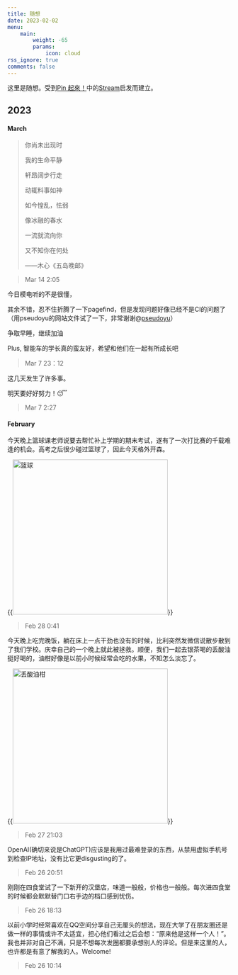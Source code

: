 ```yaml
---
title: 随想
date: 2023-02-02
menu:
    main: 
        weight: -65
        params:
            icon: cloud
rss_ignore: true
comments: false
---
```


这里是随想。受到[Pin 起來！](https://pinchlime.com/)中的[Stream](https://pinchlime.com/stream/2023/)启发而建立。

## 2023

#### March

> 你尚未出现时
>
> 我的生命平静
>
> 轩昂阔步行走
>
> 动辄料事如神
>
> 如今惶乱，怯弱
>
> 像冰融的春水
>
> 一流就流向你
>
> 又不知你在何处
>
> ——木心《五岛晚邮》

> Mar 14 2:05

今日模电听的不是很懂，

其余不错，忍不住折腾了一下pagefind，但是发现问题好像已经不是CI的问题了（用pseudoyu的网站文件试了一下，非常谢谢@[pseudoyu](www.pseudoyu.com)）

争取早睡，继续加油

Plus, 智能车的学长真的蛮友好，希望和他们在一起有所成长吧

> Mar 7 23：12

这几天发生了许多事。

明天要好好努力！😴

> Mar 7 2:27

#### February

今天晚上篮球课老师说要去帮忙补上学期的期末考试，遂有了一次打比赛的千载难逢的机会。高考之后很少碰过篮球了，因此今天格外开森。

{{<img src="https://mitcher-1316637614.cos.ap-nanjing.myqcloud.com/test/image-20230301005217593.png" alt="篮球" align="aligncenter" width="350" caption="> 篮球">}}

> Feb 28 0:41

今天晚上吃完晚饭，躺在床上一点干劲也没有的时候，比利突然发微信说散步散到了我们学校。庆幸自己的一个晚上就此被拯救。顺便，我们一起去银茶喝的丢酸油挺好喝的，油柑好像是以前小时候经常会吃的水果，不知怎么淡忘了。

{{<img src="https://mitcher-1316637614.cos.ap-nanjing.myqcloud.com/test/0386c233b79fad3824bbc3cdf2070c9.jpg" alt="丢酸油柑" align="aligncenter" width="350" caption="> 丢酸油柑">}}

> Feb 27 21:03

OpenAI(确切来说是ChatGPT)应该是我用过最难登录的东西，从禁用虚拟手机号到检查IP地址，没有比它更disgusting的了。

> Feb 26 20:51

刚刚在四食堂试了一下新开的汉堡店，味道一般般，价格也一般般。每次进四食堂的时候都会默默替门口右手边的档口感到忧伤。

> Feb 26 18:13

以前小学时经常喜欢在QQ空间分享自己无厘头的想法，现在大学了在朋友圈还是做一样的事情或许不太适宜，担心他们看过之后会想：“原来他是这样一个人！”。我也并非对自己不满，只是不想每次发圈都要承想别人的评论。但是来这里的人，也许都是有意了解我的人。Welcome!

>Feb 26 10:14  
